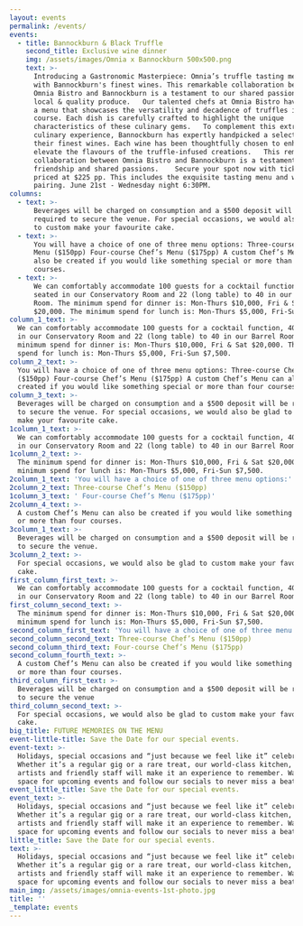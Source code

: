 ```yaml
---
layout: events
permalink: /events/
events:
  - title: Bannockburn & Black Truffle
    second_title: Exclusive wine dinner
    img: /assets/images/Omnia x Bannockburn 500x500.png
    text: >-
      Introducing a Gastronomic Masterpiece: Omnia’s truffle tasting menu paired
      with Bannockburn's finest wines. This remarkable collaboration between
      Omnia Bistro and Bannockburn is a testament to our shared passion for
      local & quality produce.   Our talented chefs at Omnia Bistro have curated
      a menu that showcases the versatility and decadence of truffles in every
      course. Each dish is carefully crafted to highlight the unique
      characteristics of these culinary gems.   To complement this extraordinary
      culinary experience, Bannockburn has expertly handpicked a selection of
      their finest wines. Each wine has been thoughtfully chosen to enhance and
      elevate the flavours of the truffle-infused creations.   This remarkable
      collaboration between Omnia Bistro and Bannockburn is a testament to our
      friendship and shared passions.    Secure your spot now with tickets
      priced at $225 pp. This includes the exquisite tasting menu and wine
      pairing. June 21st - Wednesday night 6:30PM. 
columns:
  - text: >-
      Beverages will be charged on consumption and a $500 deposit will be
      required to secure the venue. For special occasions, we would also be glad
      to custom make your favourite cake.
  - text: >-
      You will have a choice of one of three menu options: Three-course Chef’s
      Menu ($150pp) Four-course Chef’s Menu ($175pp) A custom Chef’s Menu can
      also be created if you would like something special or more than four
      courses.
  - text: >-
      We can comfortably accommodate 100 guests for a cocktail function, 40
      seated in our Conservatory Room and 22 (long table) to 40 in our Barrel
      Room. The minimum spend for dinner is: Mon-Thurs $10,000, Fri & Sat
      $20,000. The minimum spend for lunch is: Mon-Thurs $5,000, Fri-Sun $7,500.
column_1_text: >-
  We can comfortably accommodate 100 guests for a cocktail function, 40 seated
  in our Conservatory Room and 22 (long table) to 40 in our Barrel Room. The
  minimum spend for dinner is: Mon-Thurs $10,000, Fri & Sat $20,000. The minimum
  spend for lunch is: Mon-Thurs $5,000, Fri-Sun $7,500.
column_2_text: >-
  You will have a choice of one of three menu options: Three-course Chef’s Menu
  ($150pp) Four-course Chef’s Menu ($175pp) A custom Chef’s Menu can also be
  created if you would like something special or more than four courses.
column_3_text: >-
  Beverages will be charged on consumption and a $500 deposit will be required
  to secure the venue. For special occasions, we would also be glad to custom
  make your favourite cake.
1column_1_text: >-
  We can comfortably accommodate 100 guests for a cocktail function, 40 seated
  in our Conservatory Room and 22 (long table) to 40 in our Barrel Room.
1column_2_text: >-
  The minimum spend for dinner is: Mon-Thurs $10,000, Fri & Sat $20,000. The
  minimum spend for lunch is: Mon-Thurs $5,000, Fri-Sun $7,500.
2column_1_text: 'You will have a choice of one of three menu options:'
2column_2_text: Three-course Chef’s Menu ($150pp)
1column_3_text: ' Four-course Chef’s Menu ($175pp)'
2column_4_text: >-
  A custom Chef’s Menu can also be created if you would like something special
  or more than four courses.
3column_1_text: >-
  Beverages will be charged on consumption and a $500 deposit will be required
  to secure the venue.
3column_2_text: >-
  For special occasions, we would also be glad to custom make your favourite
  cake.
first_column_first_text: >-
  We can comfortably accommodate 100 guests for a cocktail function, 40 seated
  in our Conservatory Room and 22 (long table) to 40 in our Barrel Room.
first_column_second_text: >-
  The minimum spend for dinner is: Mon-Thurs $10,000, Fri & Sat $20,000. The
  minimum spend for lunch is: Mon-Thurs $5,000, Fri-Sun $7,500.
second_column_first_text: 'You will have a choice of one of three menu options:'
second_column_second_text: Three-course Chef’s Menu ($150pp)
second_column_third_text: Four-course Chef’s Menu ($175pp)
second_column_fourth_text: >-
  A custom Chef’s Menu can also be created if you would like something special
  or more than four courses.
third_column_first_text: >-
  Beverages will be charged on consumption and a $500 deposit will be required
  to secure the venue
third_column_second_text: >-
  For special occasions, we would also be glad to custom make your favourite
  cake.
big_title: FUTURE MEMORIES ON THE MENU
event-little-title: Save the Date for our special events.
event-text: >-
  Holidays, special occasions and “just because we feel like it” celebrations.
  Whether it’s a regular gig or a rare treat, our world-class kitchen, talented
  artists and friendly staff will make it an experience to remember. Watch this
  space for upcoming events and follow our socials to never miss a beat.
event_little_title: Save the Date for our special events.
event_text: >-
  Holidays, special occasions and “just because we feel like it” celebrations.
  Whether it’s a regular gig or a rare treat, our world-class kitchen, talented
  artists and friendly staff will make it an experience to remember. Watch this
  space for upcoming events and follow our socials to never miss a beat.
little_title: Save the Date for our special events.
text: >-
  Holidays, special occasions and “just because we feel like it” celebrations.
  Whether it’s a regular gig or a rare treat, our world-class kitchen, talented
  artists and friendly staff will make it an experience to remember. Watch this
  space for upcoming events and follow our socials to never miss a beat.
main_img: /assets/images/omnia-events-1st-photo.jpg
title: ''
_template: events
---
```









